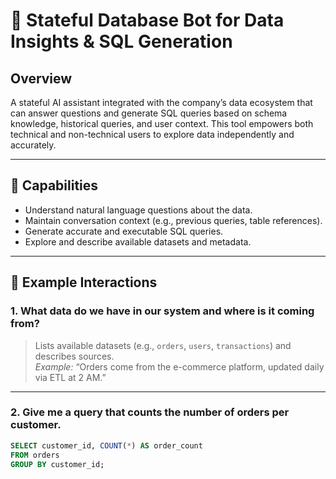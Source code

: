 # 🧠 Stateful Database Bot for Data Insights & SQL Generation

## Overview
A stateful AI assistant integrated with the company’s data ecosystem that can answer questions and generate SQL queries based on schema knowledge, historical queries, and user context. This tool empowers both technical and non-technical users to explore data independently and accurately.

---

## 🔧 Capabilities

- Understand natural language questions about the data.
- Maintain conversation context (e.g., previous queries, table references).
- Generate accurate and executable SQL queries.
- Explore and describe available datasets and metadata.

---

## 💬 Example Interactions

### 1. **What data do we have in our system and where is it coming from?**
> Lists available datasets (e.g., `orders`, `users`, `transactions`) and describes sources.  
> _Example:_ “Orders come from the e-commerce platform, updated daily via ETL at 2 AM.”

---

### 2. **Give me a query that counts the number of orders per customer.**
```sql
SELECT customer_id, COUNT(*) AS order_count
FROM orders
GROUP BY customer_id;
